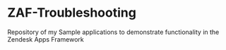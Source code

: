 # ZAF-Troubleshooting
Repository of my Sample applications to demonstrate functionality in the Zendesk Apps Framework
